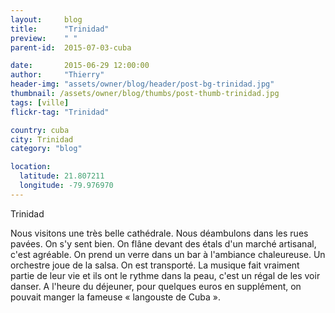 ```yaml
---
layout:     blog
title:      "Trinidad"
preview:    " "
parent-id:  2015-07-03-cuba

date:       2015-06-29 12:00:00
author:     "Thierry"
header-img: "assets/owner/blog/header/post-bg-trinidad.jpg"
thumbnail: /assets/owner/blog/thumbs/post-thumb-trinidad.jpg
tags: [ville]
flickr-tag: "Trinidad"

country: cuba
city: Trinidad
category: "blog"

location:
  latitude: 21.807211
  longitude: -79.976970
---
```


Trinidad

Nous visitons une très belle cathédrale. Nous déambulons dans les rues pavées. On s'y sent bien.
On flâne devant des étals d'un marché artisanal, c'est agréable.
On prend un verre dans un bar à l'ambiance chaleureuse. Un orchestre joue de la salsa. On est transporté. La musique fait vraiment partie de leur vie et ils ont le rythme dans la peau, c'est un régal de les voir danser.
A l'heure du déjeuner, pour quelques euros en supplément, on pouvait manger la fameuse « langouste de Cuba ».


